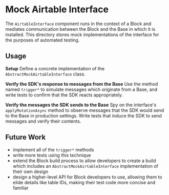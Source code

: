 # Mock Airtable Interface

The `AirtableInterface` component runs in the context of a Block and mediates communication between
the Block and the Base in which it is installed. This directory stores mock implementations of the
interface for the purposes of automated testing.

## Usage

**Setup** Define a concrete implementation of the `AbstractMockAirtableInterface` class.

**Verify the SDK's response to messages from the Base** Use the method named `trigger*` to simulate
messages which originate from a Base, and write tests to confirm that the SDK reacts appropriately.

**Verify the messages the SDK sends to the Base** Spy on the interface's `applyMutationAsync` method
to observe messages that the SDK would send to the Base in production settings. Write tests that
induce the SDK to send messages and verify their contents.

## Future Work

-   implement all of the `trigger*` methods
-   write more tests using this technique
-   extend the Block build process to allow developers to create a build which includes an
    `AbstractMockAirtableInterface` implementation of their own design
-   design a higher-level API for Block developers to use, allowing them to elide details like table
    IDs, making their test code more concise and familiar
